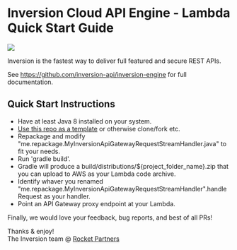 # Inversion Cloud API Engine - Lambda Quick Start Guide

[![](https://travis-ci.org/inversion-api/inversion-quickstart-lambda.svg?branch=master)](https://travis-ci.org/inversion-api/inversion-quickstart-lambda)

Inversion is the fastest way to deliver full featured and secure REST APIs.

See https://github.com/inversion-api/inversion-engine for full documentation.

## Quick Start Instructions

- Have at least Java 8 installed on your system.
- [Use this repo as a template](https://help.github.com/en/github/creating-cloning-and-archiving-repositories/creating-a-repository-from-a-template) or otherwise clone/fork etc.
- Repackage and modify "me.repackage.MyInversionApiGatewayRequestStreamHandler.java" to fit your needs.
- Run 'gradle build'.
- Gradle will produce a build/distributions/${project_folder_name}.zip that you can upload to AWS as your Lambda code archive.
- Identify whaver you renamed "me.repackage.MyInversionApiGatewayRequestStreamHandler".handleRequest as your handler.
- Point an API Gateway proxy endpoint at your Lambda.


Finally, we would love your feedback, bug reports, and best of all PRs!

Thanks & enjoy!
<br/>The Inversion team @ [Rocket Partners](http://rocketpartners.io)
